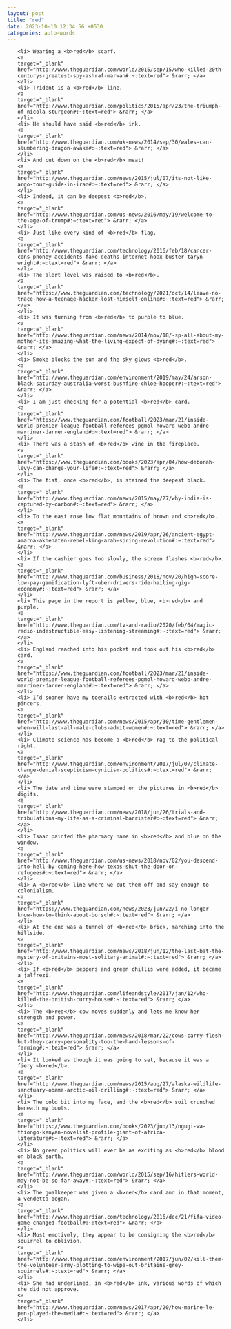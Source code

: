 ```yaml
---
layout: post
title: "red"
date: 2023-10-10 12:34:56 +0530
categories: auto-words
---
```

<ol>

    <li> Wearing a <b>red</b> scarf.
    <a 
    target="_blank" 
    href="http://www.theguardian.com/world/2015/sep/15/who-killed-20th-centurys-greatest-spy-ashraf-marwan#:~:text=red"> &rarr; </a>
    </li>
    <li> Trident is a <b>red</b> line.
    <a 
    target="_blank" 
    href="http://www.theguardian.com/politics/2015/apr/23/the-triumph-of-nicola-sturgeon#:~:text=red"> &rarr; </a>
    </li>
    <li> He should have said <b>red</b> ink.
    <a 
    target="_blank" 
    href="http://www.theguardian.com/uk-news/2014/sep/30/wales-can-slumbering-dragon-awake#:~:text=red"> &rarr; </a>
    </li>
    <li> And cut down on the <b>red</b> meat!
    <a 
    target="_blank" 
    href="http://www.theguardian.com/news/2015/jul/07/its-not-like-argo-tour-guide-in-iran#:~:text=red"> &rarr; </a>
    </li>
    <li> Indeed, it can be deepest <b>red</b>.
    <a 
    target="_blank" 
    href="http://www.theguardian.com/us-news/2016/may/19/welcome-to-the-age-of-trump#:~:text=red"> &rarr; </a>
    </li>
    <li> Just like every kind of <b>red</b> flag.
    <a 
    target="_blank" 
    href="http://www.theguardian.com/technology/2016/feb/18/cancer-cons-phoney-accidents-fake-deaths-internet-hoax-buster-taryn-wright#:~:text=red"> &rarr; </a>
    </li>
    <li> The alert level was raised to <b>red</b>.
    <a 
    target="_blank" 
    href="https://www.theguardian.com/technology/2021/oct/14/leave-no-trace-how-a-teenage-hacker-lost-himself-online#:~:text=red"> &rarr; </a>
    </li>
    <li> It was turning from <b>red</b> to purple to blue.
    <a 
    target="_blank" 
    href="http://www.theguardian.com/news/2014/nov/18/-sp-all-about-my-mother-its-amazing-what-the-living-expect-of-dying#:~:text=red"> &rarr; </a>
    </li>
    <li> Smoke blocks the sun and the sky glows <b>red</b>.
    <a 
    target="_blank" 
    href="http://www.theguardian.com/environment/2019/may/24/arson-black-saturday-australia-worst-bushfire-chloe-hooper#:~:text=red"> &rarr; </a>
    </li>
    <li> I am just checking for a potential <b>red</b> card.
    <a 
    target="_blank" 
    href="https://www.theguardian.com/football/2023/mar/21/inside-world-premier-league-football-referees-pgmol-howard-webb-andre-marriner-darren-england#:~:text=red"> &rarr; </a>
    </li>
    <li> There was a stash of <b>red</b> wine in the fireplace.
    <a 
    target="_blank" 
    href="https://www.theguardian.com/books/2023/apr/04/how-deborah-levy-can-change-your-life#:~:text=red"> &rarr; </a>
    </li>
    <li> The fist, once <b>red</b>, is stained the deepest black.
    <a 
    target="_blank" 
    href="http://www.theguardian.com/news/2015/may/27/why-india-is-captured-by-carbon#:~:text=red"> &rarr; </a>
    </li>
    <li> To the east rose low flat mountains of brown and <b>red</b>.
    <a 
    target="_blank" 
    href="http://www.theguardian.com/news/2019/apr/26/ancient-egypt-amarna-akhenaten-rebel-king-arab-spring-revolution#:~:text=red"> &rarr; </a>
    </li>
    <li> If the cashier goes too slowly, the screen flashes <b>red</b>.
    <a 
    target="_blank" 
    href="http://www.theguardian.com/business/2018/nov/20/high-score-low-pay-gamification-lyft-uber-drivers-ride-hailing-gig-economy#:~:text=red"> &rarr; </a>
    </li>
    <li> This page in the report is yellow, blue, <b>red</b> and purple.
    <a 
    target="_blank" 
    href="http://www.theguardian.com/tv-and-radio/2020/feb/04/magic-radio-indestructible-easy-listening-streaming#:~:text=red"> &rarr; </a>
    </li>
    <li> England reached into his pocket and took out his <b>red</b> card.
    <a 
    target="_blank" 
    href="https://www.theguardian.com/football/2023/mar/21/inside-world-premier-league-football-referees-pgmol-howard-webb-andre-marriner-darren-england#:~:text=red"> &rarr; </a>
    </li>
    <li> I’d sooner have my toenails extracted with <b>red</b> hot pincers.
    <a 
    target="_blank" 
    href="http://www.theguardian.com/news/2015/apr/30/time-gentlemen-when-will-last-all-male-clubs-admit-women#:~:text=red"> &rarr; </a>
    </li>
    <li> Climate science has become a <b>red</b> rag to the political right.
    <a 
    target="_blank" 
    href="http://www.theguardian.com/environment/2017/jul/07/climate-change-denial-scepticism-cynicism-politics#:~:text=red"> &rarr; </a>
    </li>
    <li> The date and time were stamped on the pictures in <b>red</b> digits.
    <a 
    target="_blank" 
    href="http://www.theguardian.com/news/2018/jun/26/trials-and-tribulations-my-life-as-a-criminal-barrister#:~:text=red"> &rarr; </a>
    </li>
    <li> Isaac painted the pharmacy name in <b>red</b> and blue on the window.
    <a 
    target="_blank" 
    href="http://www.theguardian.com/us-news/2018/nov/02/you-descend-into-hell-by-coming-here-how-texas-shut-the-door-on-refugees#:~:text=red"> &rarr; </a>
    </li>
    <li> A <b>red</b> line where we cut them off and say enough to colonialism.
    <a 
    target="_blank" 
    href="https://www.theguardian.com/news/2023/jun/22/i-no-longer-know-how-to-think-about-borsch#:~:text=red"> &rarr; </a>
    </li>
    <li> At the end was a tunnel of <b>red</b> brick, marching into the hillside.
    <a 
    target="_blank" 
    href="http://www.theguardian.com/news/2018/jun/12/the-last-bat-the-mystery-of-britains-most-solitary-animal#:~:text=red"> &rarr; </a>
    </li>
    <li> If <b>red</b> peppers and green chillis were added, it became a jalfrezi.
    <a 
    target="_blank" 
    href="http://www.theguardian.com/lifeandstyle/2017/jan/12/who-killed-the-british-curry-house#:~:text=red"> &rarr; </a>
    </li>
    <li> The <b>red</b> cow moves suddenly and lets me know her strength and power.
    <a 
    target="_blank" 
    href="http://www.theguardian.com/news/2018/mar/22/cows-carry-flesh-but-they-carry-personality-too-the-hard-lessons-of-farming#:~:text=red"> &rarr; </a>
    </li>
    <li> It looked as though it was going to set, because it was a fiery <b>red</b>.
    <a 
    target="_blank" 
    href="http://www.theguardian.com/news/2015/aug/27/alaska-wildlife-sanctuary-obama-arctic-oil-drilling#:~:text=red"> &rarr; </a>
    </li>
    <li> The cold bit into my face, and the <b>red</b> soil crunched beneath my boots.
    <a 
    target="_blank" 
    href="https://www.theguardian.com/books/2023/jun/13/ngugi-wa-thiongo-kenyan-novelist-profile-giant-of-africa-literature#:~:text=red"> &rarr; </a>
    </li>
    <li> No green politics will ever be as exciting as <b>red</b> blood on black earth.
    <a 
    target="_blank" 
    href="http://www.theguardian.com/world/2015/sep/16/hitlers-world-may-not-be-so-far-away#:~:text=red"> &rarr; </a>
    </li>
    <li> The goalkeeper was given a <b>red</b> card and in that moment, a vendetta began.
    <a 
    target="_blank" 
    href="http://www.theguardian.com/technology/2016/dec/21/fifa-video-game-changed-football#:~:text=red"> &rarr; </a>
    </li>
    <li> Most emotively, they appear to be consigning the <b>red</b> squirrel to oblivion.
    <a 
    target="_blank" 
    href="http://www.theguardian.com/environment/2017/jun/02/kill-them-the-volunteer-army-plotting-to-wipe-out-britains-grey-squirrels#:~:text=red"> &rarr; </a>
    </li>
    <li> She had underlined, in <b>red</b> ink, various words of which she did not approve.
    <a 
    target="_blank" 
    href="http://www.theguardian.com/news/2017/apr/20/how-marine-le-pen-played-the-media#:~:text=red"> &rarr; </a>
    </li>